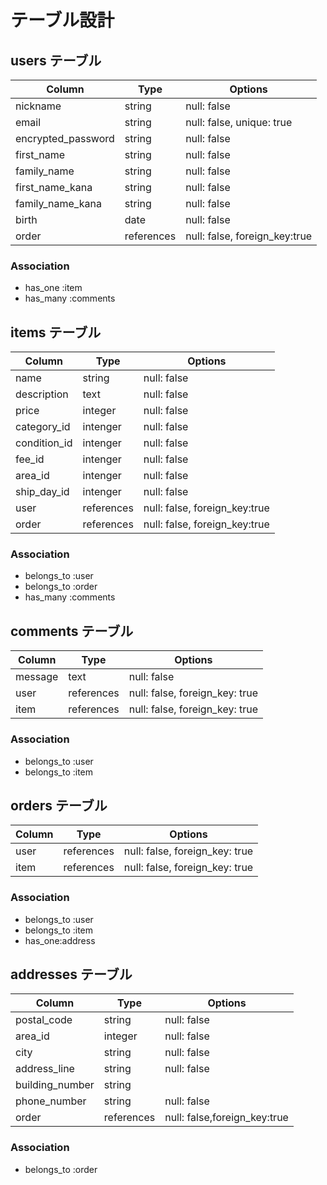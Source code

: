 # テーブル設計

## users テーブル

| Column             | Type       | Options                       |
| ------------------ | ---------- | ----------------------------- |
| nickname           | string     | null: false                   |
| email              | string     | null: false, unique: true     |
| encrypted_password | string     | null: false                   |
| first_name         | string     | null: false                   |
| family_name        | string     | null: false                   |
| first_name_kana    | string     | null: false                   |
| family_name_kana   | string     | null: false                   |
| birth              | date       | null: false                   |
| order              | references | null: false, foreign_key:true |

### Association

- has_one :item
- has_many :comments

## items テーブル

| Column           | Type       | Options                       |
| ---------------- | ---------- | ----------------------------- |
| name             | string     | null: false                   |
| description      | text       | null: false                   |
| price            | integer    | null: false                   |
| category_id      | intenger   | null: false                   |
| condition_id     | intenger   | null: false                   |
| fee_id           | intenger   | null: false                   |
| area_id          | intenger   | null: false                   |
| ship_day_id      | intenger   | null: false                   |
| user             | references | null: false, foreign_key:true |
| order            | references | null: false, foreign_key:true |

### Association

- belongs_to :user
- belongs_to :order
- has_many :comments


## comments テーブル

| Column    | Type       | Options                        |
| --------- | ---------- | ------------------------------ |
| message   | text       | null: false                    |
| user      | references | null: false, foreign_key: true |
| item      | references | null: false, foreign_key: true |

### Association

- belongs_to :user
- belongs_to :item

## orders テーブル

| Column    | Type       | Options                        |
| --------- | ---------- | ------------------------------ |
| user      | references | null: false, foreign_key: true |
| item      | references | null: false, foreign_key: true |

### Association

- belongs_to :user
- belongs_to :item
- has_one:address

## addresses テーブル

| Column          | Type       | Options                      |
| --------------- | ---------- | ---------------------------- |
| postal_code     | string     | null: false                  |
| area_id         | integer    | null: false                  |
| city            | string     | null: false                  |
| address_line    | string     | null: false                  |
| building_number | string     |                              |
| phone_number    | string     | null: false                  |
| order           | references | null: false,foreign_key:true |

### Association

- belongs_to :order